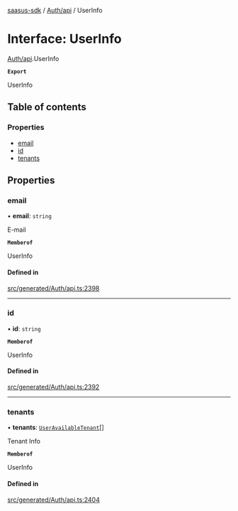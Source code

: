 [saasus-sdk](../README.md) / [Auth/api](../modules/Auth_api.md) / UserInfo

# Interface: UserInfo

[Auth/api](../modules/Auth_api.md).UserInfo

**`Export`**

UserInfo

## Table of contents

### Properties

- [email](Auth_api.UserInfo.md#email)
- [id](Auth_api.UserInfo.md#id)
- [tenants](Auth_api.UserInfo.md#tenants)

## Properties

### email

• **email**: `string`

E-mail

**`Memberof`**

UserInfo

#### Defined in

[src/generated/Auth/api.ts:2398](https://github.com/saasus-platform/saasus-sdk-javascript/blob/c67ac22/src/generated/Auth/api.ts#L2398)

___

### id

• **id**: `string`

**`Memberof`**

UserInfo

#### Defined in

[src/generated/Auth/api.ts:2392](https://github.com/saasus-platform/saasus-sdk-javascript/blob/c67ac22/src/generated/Auth/api.ts#L2392)

___

### tenants

• **tenants**: [`UserAvailableTenant`](Auth_api.UserAvailableTenant.md)[]

Tenant Info

**`Memberof`**

UserInfo

#### Defined in

[src/generated/Auth/api.ts:2404](https://github.com/saasus-platform/saasus-sdk-javascript/blob/c67ac22/src/generated/Auth/api.ts#L2404)

